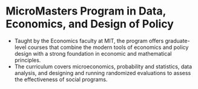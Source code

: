 # MicroMasters Program in Data, Economics, and Design of Policy

- Taught by the Economics faculty at MIT, the program offers graduate-level courses that combine the modern tools of economics and policy design with a strong foundation in economic and mathematical principles.
- The curriculum covers microeconomics, probability and statistics, data analysis, and designing and running randomized evaluations to assess the effectiveness of social programs. 
